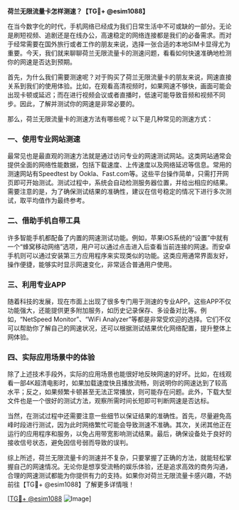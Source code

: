 **荷兰无限流量卡怎样测速？【TG💪+ @esim1088】**

在当今数字化的时代，手机网络已经成为我们日常生活中不可或缺的一部分。无论是刷短视频、追剧还是在线办公，高速稳定的网络连接都是我们的必备需求。而对于经常需要在国外旅行或者工作的朋友来说，选择一张合适的本地SIM卡显得尤为重要。今天，我们就来聊聊荷兰无限流量卡的测速问题，看看如何快速准确地检测你的网速是否达到预期。

首先，为什么我们需要测速呢？对于购买了荷兰无限流量卡的朋友来说，网速直接关系到我们的使用体验。比如，在观看高清视频时，如果网速不够快，画面可能会出现卡顿或延迟；而在进行视频会议或者直播时，低速可能导致音频和视频不同步。因此，了解并测试你的网速是非常必要的。

那么，荷兰无限流量卡的测速方法有哪些呢？以下是几种常见的测速方式：

### **一、使用专业网站测速**
最常见也是最直观的测速方法就是通过访问专业的网速测试网站。这类网站通常会提供全面的网络性能数据，包括下载速度、上传速度以及网络延迟等信息。常用的测速网站有Speedtest by Ookla、Fast.com等。这些平台操作简单，只需打开网页即可开始测试。测试过程中，系统会自动检测服务器位置，并给出相应的结果。需要注意的是，为了确保测试结果的准确性，建议在信号稳定的情况下进行多次测试，取平均值作为最终参考。

### **二、借助手机自带工具**
许多智能手机都配备了内置的网速测试功能。例如，苹果iOS系统的“设置”中就有一个“蜂窝移动网络”选项，用户可以通过点击进入后查看当前连接的网速。而安卓手机则可以通过安装第三方应用程序来实现类似的功能。这类应用通常界面友好，操作便捷，能够实时显示网速变化，非常适合普通用户使用。

### **三、利用专业APP**
随着科技的发展，现在市面上出现了很多专门用于测速的专业APP。这些APP不仅功能强大，还能提供更多附加服务，如历史记录保存、多设备对比等。例如，“NetSpeed Monitor”、“WiFi Analyzer”等都是非常受欢迎的选择。它们不仅可以帮助你了解自己的网速状况，还可以根据测试结果优化网络配置，提升整体上网体验。

### **四、实际应用场景中的体验**
除了上述技术手段外，实际的应用场景也能很好地反映网速的好坏。比如，在线观看一部4K超清电影时，如果加载速度快且播放流畅，则说明你的网速达到了较高水平；反之，如果频繁卡顿甚至无法正常播放，则可能存在问题。此外，下载大型文件也是一个很好的测试方法，观察所需时间长短即可判断网速是否达标。

当然，在测试过程中还需要注意一些细节以保证结果的准确性。首先，尽量避免高峰时段进行测试，因为此时网络繁忙可能会导致测速不准确。其次，关闭其他正在运行的应用程序和服务，以免占用带宽影响测试结果。最后，确保设备处于良好的接收信号状态，避免因信号弱而导致的误判。

综上所述，荷兰无限流量卡的测速并不复杂，只要掌握了正确的方法，就能轻松掌握自己的网速情况。无论你是想享受流畅的娱乐体验，还是追求高效的商务沟通，合理的网速测试都能为你提供有力的支持。如果你对荷兰无限流量卡感兴趣，不妨前往【TG💪+ @esim1088】了解更多详情哦！

[[TG💪+ @esim1088](https://t.me/s/esim1088) ![Image](https://i.postimg.cc/4NQfJmqS/Snipaste-2025-05-13-00-14-12.png)]